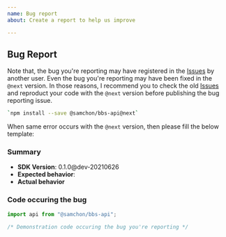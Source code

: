 ```yaml
---
name: Bug report
about: Create a report to help us improve

---
```


## Bug Report
Note that, the bug you're reporting may have registered in the [Issues](https://github.com/samchon/backend/search?type=Issues) by another user. Even the bug you're reporting may have been fixed in the `@next` version. In those reasons, I recommend you to check the old [Issues](https://github.com/samchon/backend/search?type=Issues) and reproduct your code with the `@next` version before publishing the bug reporting issue.

```bash
`npm install --save @samchon/bbs-api@next`
```

When same error occurs with the `@next` version, then please fill the below template:

### Summary
  - **SDK Version**: 0.1.0@dev-20210626
  - **Expected behavior**: 
  - **Actual behavior**

### Code occuring the bug
```typescript
import api from "@samchon/bbs-api";

/* Demonstration code occuring the bug you're reporting */
```